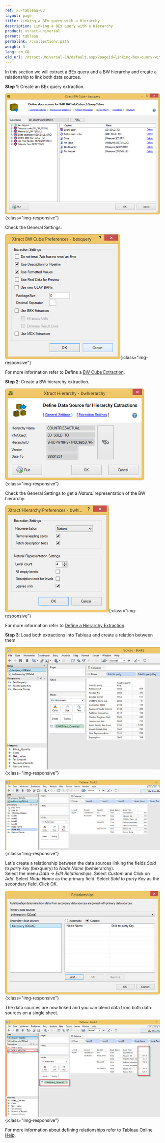 ```yaml
---
ref: xu-tableau-03
layout: page
title: Linking a BEx query with a Hierarchy
description: Linking a BEx query with a Hierarchy
product: xtract-universal
parent: tableau
permalink: /:collection/:path
weight: 3
lang: en_GB
old_url: /Xtract-Universal-EN/default.aspx?pageid=linking-bex-query-with-hierarchy
---
```


In this section we will extract a BEx query and a BW hierarchy and create a relationship to link both data sources.

**Step 1**: Create an BEx query extraction. 

![XU-Tableau-BExQuery](/img/content/XU-Tableau-BExQuery.png){:class="img-responsive"}

Check the General Settings:

![XU-Tableau-BExQuery-Settings](/img/content/XU-Tableau-BExQuery-Settings.png){:class="img-responsive"}

For more information refer to Define a [BW Cube Extraction](). 

**Step 2**: Create a BW hierarchy extraction. 

![XU-Tableau-Hierarchy](/img/content/XU-Tableau-Hierarchy.png){:class="img-responsive"}

Check the General Settings to get a *Natural* representation of the BW hierarchy:

![XU-Tableau-Hierarchy-Settings](/img/content/XU-Tableau-Hierarchy-Settings.png){:class="img-responsive"}

For more information refer to [Define a Hierarchy Extraction](../../bw-hierarchies/hierarchy-extraction-define).

**Step 3**: Load both extractions into Tableau and create a relation between them. 

![Tableau-BExQuery-Datasource](/img/content/Tableau-BExQuery-Datasource.png){:class="img-responsive"}

![Tableau-BWHierarchy-Datasource](/img/content/Tableau-BWHierarchy-Datasource.png){:class="img-responsive"}

Let's create a relationship between the data sources linking the fields *Sold to party key* (bexquery) to *Node Name* (bwhierarchy).<br> 
Select the menu *Data -> Edit Relationships*. 
Select *Custom* and Click on *Add*. 
Select *Node Name* as the primary field. Select *Sold to party Key* as the secondary field.
Click OK. 

![Tableau-Edit-Relationships](/img/content/Tableau-Edit-Relationships.png){:class="img-responsive"}

The data sources are now linked and you can blend data from both data sources on a single sheet. 

![Tableau-Linked-Data-Sources](/img/content/Tableau-Linked-Data-Sources.png){:class="img-responsive"}

For more information about defining relationships refer to [Tableau Online Help](https://www.tableau.com/support/help).